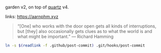 garden v2, on top of [quartz](https://quartz.jzhao.xyz/) v4.

links: https://aarnphm.xyz

> “[One] who works with the door open gets all kinds of interruptions, but [they] also occasionally gets clues as to what the world is and what might be important.” — Richard Hamming

```bash
ln -s $(readlink -f .github/post-commit) .git/hooks/post-commit
```
